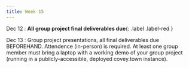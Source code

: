 ```yaml
---
title: Week 15
---
```


Dec 12
 : **All group project final deliverables due**{: .label .label-red } 

Dec 13
: Group project presentations, all final deliverables due BEFOREHAND. Attendence (in-person) is required. At least one group member must bring a laptop with a working demo of your group project (running in a publicly-accessible, deployed covey.town instance).
